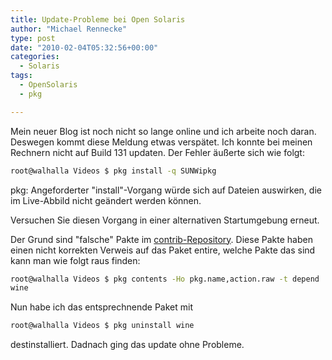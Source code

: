 ```yaml
---
title: Update-Probleme bei Open Solaris
author: "Michael Rennecke"
type: post
date: "2010-02-04T05:32:56+00:00"
categories:
  - Solaris
tags:
  - OpenSolaris
  - pkg

---
```

Mein neuer Blog ist noch nicht so lange online und ich arbeite noch daran. Deswegen kommt diese Meldung etwas verspätet. Ich konnte bei meinen Rechnern nicht auf Build 131 updaten. Der Fehler äußerte sich wie folgt:

``` sh
root@walhalla Videos $ pkg install -q SUNWipkg
```

pkg: Angeforderter "install"-Vorgang würde sich auf Dateien auswirken, die im Live-Abbild nicht geändert werden können.

Versuchen Sie diesen Vorgang in einer alternativen Startumgebung erneut.

Der Grund sind "falsche" Pakte im [contrib-Repository][1]. Diese Pakte haben einen nicht korrekten Verweis auf das Paket entire, welche Pakte das sind kann man wie folgt raus finden:

``` sh
root@walhalla Videos $ pkg contents -Ho pkg.name,action.raw -t depend | grep fmri=entire@ | cut -f1
wine
```

Nun habe ich das entsprechnende Paket mit

``` sh
root@walhalla Videos $ pkg uninstall wine
```

destinstalliert. Dadnach ging das update ohne Probleme.

 [1]: http://pkg.opensolaris.org/contrib
